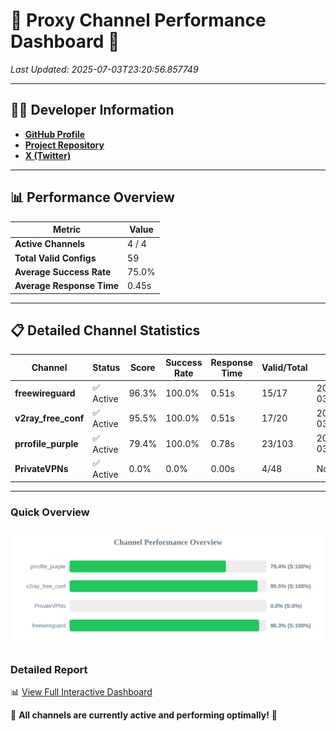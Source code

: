 # 🌟 Proxy Channel Performance Dashboard 🌟

_Last Updated: 2025-07-03T23:20:56.857749_

---

## 👩‍💻 Developer Information

- **[GitHub Profile](https://github.com/4n0nymou3)**  
- **[Project Repository](https://github.com/4n0nymou3/multi-proxy-config-fetcher)**  
- **[X (Twitter)](https://x.com/4n0nymou3)**  

---

## 📊 Performance Overview

| Metric                | Value       |
|-----------------------|-------------|
| **Active Channels**   | 4 / 4       |
| **Total Valid Configs** | 59          |
| **Average Success Rate** | 75.0%      |
| **Average Response Time** | 0.45s       |

---

## 📋 Detailed Channel Statistics

| Channel          | Status     | Score  | Success Rate | Response Time | Valid/Total | Last Success               |
|------------------|------------|--------|--------------|---------------|-------------|----------------------------|
| **freewireguard**  | ✅ Active  | 96.3%  | 100.0% | 0.51s         | 15/17       | 2025-07-03T23:20:56.855908 |
| **v2ray_free_conf**  | ✅ Active  | 95.5%  | 100.0% | 0.51s         | 17/20       | 2025-07-03T23:20:44.642639 |
| **prrofile_purple**  | ✅ Active  | 79.4%  | 100.0% | 0.78s         | 23/103       | 2025-07-03T23:20:44.082162 |
| **PrivateVPNs**  | ✅ Active  | 0.0%  | 0.0% | 0.00s         | 4/48       | None |

---

### Quick Overview
<div align="center">
  <a href="https://raw.githubusercontent.com/nullluser/NullRepo/refs/heads/main/assets/channel_stats_chart.svg">
    <img src="https://raw.githubusercontent.com/nullluser/NullRepo/refs/heads/main/assets/channel_stats_chart.svg" alt="Source Performance Statistics" width="800">
  </a>
</div>

### Detailed Report
📊 [View Full Interactive Dashboard](https://htmlpreview.github.io/?https://github.com/nullluser/NullRepo/blob/main/assets/performance_report.html)

🎉 **All channels are currently active and performing optimally!** 🎉
